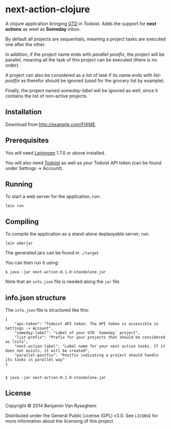 next-action-clojure
===================

A clojure application bringing [GTD](http://en.wikipedia.org/wiki/Getting_Things_Done) in Todoist.
Adds the support for **next actions** as weel as **Someday** inbox.

By default all projects are sequentials, meaning a project tasks are executed one after the other.

In addition, if the project name ends with *parallel-postfix*, the project will be parallel,
meaning all the task of this project can be executed (there is no order).

A project can also be considered as a list of task if its name ends with *list-postfix* as therefor should be ignored (used for the grocery list by example).

Finally, the project named *someday-label* will be ignored as well, since it contains the list of non-active projects.

## Installation

Download from http://example.com/FIXME.

## Prerequisites

You will need [Leiningen][1] 1.7.0 or above installed.

You will also need [Todoist][2] as well as your Todoist API token (can be found under Settings -> Account).

[1]: https://github.com/technomancy/leiningen
[2]: https://todoist.com

## Running

To start a web server for the application, run:

    lein run

## Compiling

To compile the application as a stand-alone deplaoyable server, run:

    lein uberjar

The generated jars can be found in `./target`

You can then run it using:

    $ java -jar next-action-0.1.0-standalone.jar

Note that an `info.json` file is needed along the `jar` file.

## info.json structure

The `info.json` file is structured like this: 

    {
    	"api-token": "Todoist API token. The API token is accessible in Settings -> Account",
    	"someday-label": "Label of your GTD `Someday` project",
    	"list-prefix": "Prefix for your projects that should be considered as lists",
    	"next-action-label": "Label name for your next action tasks. If it does not exists, it will be created",
    	"parallel-postfix": "Postfix indicating a project should handle its tasks in parallel way"
    }


    $ java -jar next-action-0.1.0-standalone.jar


## License

Copyright © 2014 Benjamin Van Ryseghem

Distributed under the General Public License (GPL) v3.0.
See `LICENSE` for more information about the licensing of this project.
